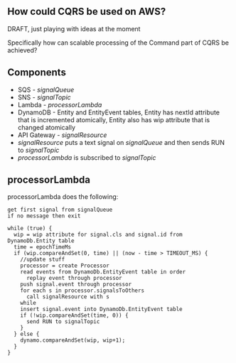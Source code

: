 How could CQRS be used on AWS?
---------------------------------
DRAFT, just playing with ideas at the moment

Specifically how can scalable processing of the Command part of CQRS be achieved?

## Components

* SQS - *signalQueue*
* SNS - *signalTopic*
* Lambda - *processorLambda*
* DynamoDB - Entity and EntityEvent tables, Entity has nextId attribute that is incremented atomically, Entity also has wip attribute that is changed atomically  
* API Gateway - *signalResource*
* *signalResource* puts a text signal on *signalQueue* and then sends RUN to *signalTopic*
* *processorLambda* is subscribed to *signalTopic*

## processorLambda

processorLambda does the following:

```
get first signal from signalQueue
if no message then exit

while (true) {
  wip = wip attribute for signal.cls and signal.id from DynamoDb.Entity table
  time = epochTimeMs
  if (wip.compareAndSet(0, time) || (now - time > TIMEOUT_MS) {
    //update stuff   
    processor = create Processor
    read events from DynamoDb.EntityEvent table in order
      replay event through processor
    push signal.event through processor
    for each s in processor.signalsToOthers
      call signalResource with s
    while 
    insert signal.event into DynamoDb.EntityEvent table 
    if (!wip.compareAndSet(time, 0)) {
      send RUN to signalTopic
    }
  } else {
    dynamo.compareAndSet(wip, wip+1);
  }
}
```

